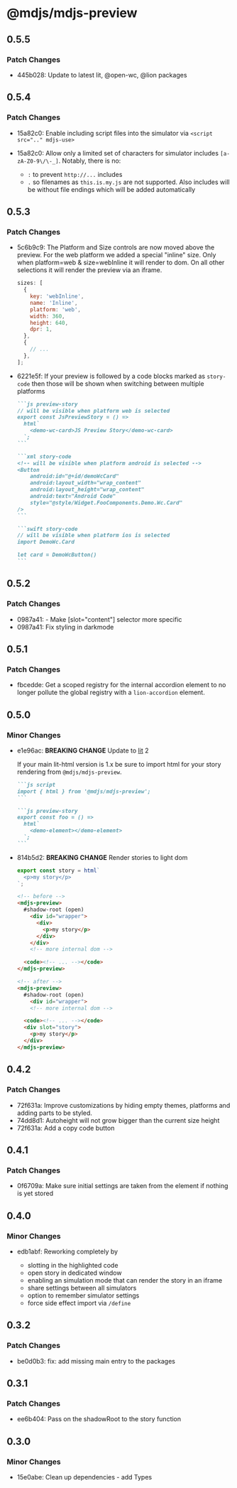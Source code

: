 # @mdjs/mdjs-preview

## 0.5.5

### Patch Changes

- 445b028: Update to latest lit, @open-wc, @lion packages

## 0.5.4

### Patch Changes

- 15a82c0: Enable including script files into the simulator via `<script src=".." mdjs-use>`
- 15a82c0: Allow only a limited set of characters for simulator includes `[a-zA-Z0-9\/\-_]`.
  Notably, there is no:

  - `:` to prevent `http://...` includes
  - `.` so filenames as `this.is.my.js` are not supported. Also includes will be without file endings which will be added automatically

## 0.5.3

### Patch Changes

- 5c6b9c9: The Platform and Size controls are now moved above the preview.
  For the web platform we added a special "inline" size.
  Only when platform=web & size=webInline it will render to dom.
  On all other selections it will render the preview via an iframe.

  ```js
  sizes: [
    {
      key: 'webInline',
      name: 'Inline',
      platform: 'web',
      width: 360,
      height: 640,
      dpr: 1,
    },
    {
      // ...
    },
  ];
  ```

- 6221e5f: If your preview is followed by a code blocks marked as `story-code` then those will be shown when switching between multiple platforms

  ````md
  ```js preview-story
  // will be visible when platform web is selected
  export const JsPreviewStory = () =>
    html`
      <demo-wc-card>JS Preview Story</demo-wc-card>
    `;
  ```

  ```xml story-code
  <!-- will be visible when platform android is selected -->
  <Button
      android:id="@+id/demoWcCard"
      android:layout_width="wrap_content"
      android:layout_height="wrap_content"
      android:text="Android Code"
      style="@style/Widget.FooComponents.Demo.Wc.Card"
  />
  ```

  ```swift story-code
  // will be visible when platform ios is selected
  import DemoWc.Card

  let card = DemoWcButton()
  ```
  ````

## 0.5.2

### Patch Changes

- 0987a41: - Make [slot="content"] selector more specific
- 0987a41: Fix styling in darkmode

## 0.5.1

### Patch Changes

- fbcedde: Get a scoped registry for the internal accordion element to no longer pollute the global registry with a `lion-accordion` element.

## 0.5.0

### Minor Changes

- e1e96ac: **BREAKING CHANGE** Update to [lit](https://lit.dev/) 2

  If your main lit-html version is 1.x be sure to import html for your story rendering from `@mdjs/mdjs-preview`.

  ````md
  ```js script
  import { html } from '@mdjs/mdjs-preview';
  ```

  ```js preview-story
  export const foo = () =>
    html`
      <demo-element></demo-element>
    `;
  ```
  ````

- 814b5d2: **BREAKING CHANGE** Render stories to light dom

  ```js
  export const story = html`
    <p>my story</p>
  `;
  ```

  ```html
  <!-- before -->
  <mdjs-preview>
    #shadow-root (open)
      <div id="wrapper">
        <div>
          <p>my story</p>
        </div>
      </div>
      <!-- more internal dom -->

    <code><!-- ... --></code>
  </mdjs-preview>

  <!-- after -->
  <mdjs-preview>
    #shadow-root (open)
      <div id="wrapper">
      <!-- more internal dom -->

    <code><!-- ... --></code>
    <div slot="story">
      <p>my story</p>
    </div>
  </mdjs-preview>
  ```

## 0.4.2

### Patch Changes

- 72f631a: Improve customizations by hiding empty themes, platforms and adding parts to be styled.
- 74dd8d1: Autoheight will not grow bigger than the current size height
- 72f631a: Add a copy code button

## 0.4.1

### Patch Changes

- 0f6709a: Make sure initial settings are taken from the element if nothing is yet stored

## 0.4.0

### Minor Changes

- edb1abf: Reworking completely by

  - slotting in the highlighted code
  - open story in dedicated window
  - enabling an simulation mode that can render the story in an iframe
  - share settings between all simulators
  - option to remember simulator settings
  - force side effect import via `/define`

## 0.3.2

### Patch Changes

- be0d0b3: fix: add missing main entry to the packages

## 0.3.1

### Patch Changes

- ee6b404: Pass on the shadowRoot to the story function

## 0.3.0

### Minor Changes

- 15e0abe: Clean up dependencies - add Types
